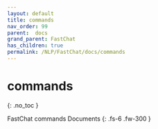 ```yaml
---
layout: default
title: commands
nav_order: 99
parent:  docs
grand_parent: FastChat
has_children: true
permalink: /NLP/FastChat/docs/commands
---
```


# commands
{: .no_toc }

FastChat commands Documents
{: .fs-6 .fw-300 }

